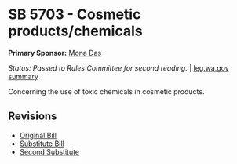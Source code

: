 # SB 5703 - Cosmetic products/chemicals
**Primary Sponsor:** [Mona Das](/person/leg/das_mo.md)

*Status: Passed to Rules Committee for second reading.* | [leg.wa.gov summary](https://app.leg.wa.gov/billsummary?BillNumber=5703&Year=2021)

Concerning the use of toxic chemicals in cosmetic products.

## Revisions
* [Original Bill](1/)
* [Substitute Bill](S/)
* [Second Substitute](S2/)